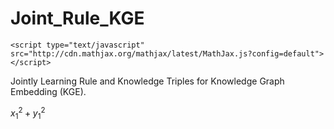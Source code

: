 # Joint_Rule_KGE

[//]:
    b
    
    <script type="text/javascript" src="http://cdn.mathjax.org/mathjax/latest/MathJax.js?config=default"></script>

Jointly Learning Rule and Knowledge Triples for Knowledge Graph Embedding (KGE).

$x_1^2+y_1^2$

